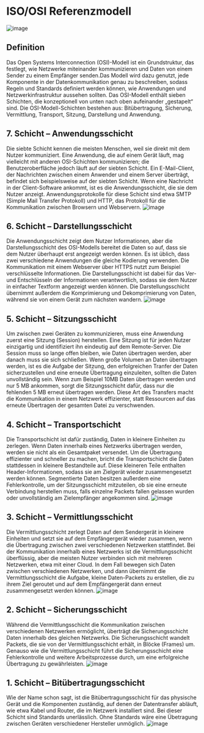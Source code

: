 # ISO/OSI Referenzmodell
![image](https://github.com/JimHefti/Netzwerkgrundlagen/assets/160615771/bc6c7586-d302-4f13-a90a-011f66da0d52)

## Definition
Das Open Systems Interconnection (OSI)-Modell ist ein Grundstruktur, das festlegt, wie Netzwerke miteinander kommunizieren und Daten von einem Sender zu einem Empfänger senden.Das Modell wird dazu genutzt, jede Komponente in der Datenkommunikation genau zu beschreiben, sodass Regeln und Standards definiert werden können, wie Anwendungen und Netzwerkinfrastruktur aussehen sollten.
Das OSI-Modell enthält sieben Schichten, die konzeptionell von unten nach oben aufeinander „gestapelt“ sind. Die OSI-Modell-Schichten bestehen aus: Bitübertragung, Sicherung, Vermittlung, Transport, Sitzung, Darstellung und Anwendung.


## 7. Schicht – Anwendungsschicht
Die siebte Schicht kennen die meisten Menschen, weil sie direkt mit dem Nutzer kommuniziert. Eine Anwendung, die auf einem Gerät läuft, mag vielleicht mit anderen OSI-Schichten kommunizieren; die Benutzeroberfläche jedoch läuft auf der siebten Schicht. Ein E-Mail-Client, der Nachrichten zwischen einem Anwender und einem Server überträgt, befindet sich beispielsweise auf der siebten Schicht. Wenn eine Nachricht in der Client-Software ankommt, ist es die Anwendungsschicht, die sie dem Nutzer anzeigt. Anwendungsprotokolle für diese Schicht sind etwa SMTP (Simple Mail Transfer Protokoll) und HTTP, das Protokoll für die Kommunikation zwischen Browsern und Webservern.
![image](https://github.com/JimHefti/Netzwerkgrundlagen/assets/160615771/436737d6-5f2b-4dde-b122-4fdd6c1281c8)


## 6. Schicht – Darstellungsschicht
Die Anwendungsschicht zeigt dem Nutzer Informationen, aber die Darstellungsschicht des OSI-Modells bereitet die Daten so auf, dass sie dem Nutzer überhaupt erst angezeigt werden können. Es ist üblich, dass zwei verschiedene Anwendungen die gleiche Kodierung verwenden. Die Kommunikation mit einem Webserver über HTTPS nutzt zum Beispiel verschlüsselte Informationen.
Die Darstellungsschicht ist dabei für das Ver- und Entschlüsseln der Informationen verantwortlich, sodass sie dem Nutzer in einfacher Textform angezeigt werden können. Die Darstellungsschicht übernimmt außerdem die Komprimierung und Dekomprimierung von Daten, während sie von einem Gerät zum nächsten wandern.
![image](https://github.com/JimHefti/Netzwerkgrundlagen/assets/160615771/c0d568c6-be5e-435d-bfed-1589337e184c)


## 5. Schicht – Sitzungsschicht
Um zwischen zwei Geräten zu kommunizieren, muss eine Anwendung zuerst eine Sitzung (Session) herstellen. Eine Sitzung ist für jeden Nutzer einzigartig und identifiziert ihn eindeutig auf dem Remote-Server. Die Session muss so lange offen bleiben, wie Daten übertragen werden, aber danach muss sie sich schließen. Wenn große Volumen an Daten übertragen werden, ist es die Aufgabe der Sitzung, den erfolgreichen Tranfer der Daten sicherzustellen und eine erneute Übertragung einzuleiten, sollten die Daten unvollständig sein. Wenn zum Beispiel 10MB Daten übertragen werden und nur 5 MB ankommen, sorgt die Sitzungsschicht dafür, dass nur die fehlenden 5 MB erneut übertragen werden. Diese Art des Transfers macht die Kommunikation in einem Netzwerk effizienter, statt Ressourcen auf das erneute Übertragen der gesamten Datei zu verschwenden.

## 4. Schicht – Transportschicht
Die Transportschicht ist dafür zuständig, Daten in kleinere Einheiten zu zerlegen. Wenn Daten innerhalb eines Netzwerks übertragen werden, werden sie nicht als ein Gesamtpaket versendet. Um die Übertragung effizienter und schneller zu machen, bricht die Transportschicht die Daten stattdessen in kleinere Bestandteile auf. Diese kleineren Teile enthalten Header-Informationen, sodass sie am Zielgerät wieder zusammengesetzt werden können. Segmentierte Daten besitzen außerdem eine Fehlerkontrolle, um der Sitzungsschicht mitzuteilen, ob sie eine erneute Verbindung herstellen muss, falls einzelne Packets fallen gelassen wurden oder unvollständig am Zielempfänger angekommen sind.
![image](https://github.com/JimHefti/Netzwerkgrundlagen/assets/160615771/28f4db36-0843-439d-bc41-58a88407df04)



## 3. Schicht – Vermittlungsschicht
Die Vermittlungsschicht zerlegt Daten auf dem Sendergerät in kleinere Einheiten und setzt sie auf dem Empfängergerät wieder zusammen, wenn die Übertragung zwischen zwei verschiedenen Netzwerken stattfindet. Bei der Kommunikation innerhalb eines Netzwerks ist die Vermittlungsschicht überflüssig, aber die meisten Nutzer verbinden sich mit mehreren Netzwerken, etwa mit einer Cloud. In dem Fall bewegen sich Daten zwischen verschiedenen Netzwerken, und dann übernimmt die Vermittlungsschicht die Aufgabe, kleine Daten-Packets zu erstellen, die zu ihrem Ziel geroutet und auf dem Empfängergerät dann erneut zusammengesetzt werden können.
![image](https://github.com/JimHefti/Netzwerkgrundlagen/assets/160615771/1db51879-e871-4451-9d4e-3ffecade9600)



## 2. Schicht – Sicherungsschicht
Während die Vermittlungsschicht die Kommunikation zwischen verschiedenen Netzwerken ermöglicht, überträgt die Sicherungsschicht Daten innerhalb des gleichen Netzwerks. Die Sicherungsschicht wandelt Packets, die sie von der Vermittlungsschicht erhält, in Blöcke (Frames) um. Genauso wie die Vermittlungsschicht führt die Sicherungsschicht eine Fehlerkontrolle und weitere Arbeitsprozesse durch, um eine erfolgreiche Übertragung zu gewährleisten.
![image](https://github.com/JimHefti/Netzwerkgrundlagen/assets/160615771/3fa2ca82-ca96-45fd-aab4-e86adf5cf85e)


## 1. Schicht – Bitübertragungsschicht
Wie der Name schon sagt, ist die Bitübertragungsschicht für das physische Gerät und die Komponenten zuständig, auf denen der Datentransfer abläuft, wie etwa Kabel und Router, die im Netzwerk installiert sind. Bei dieser Schicht sind Standards unerlässlich. Ohne Standards wäre eine Übetragung zwischen Geräten verschiedener Hersteller unmöglich.
![image](https://github.com/JimHefti/Netzwerkgrundlagen/assets/160615771/6b6d7fa7-5248-400b-b1c1-bc9c92ba8469)

